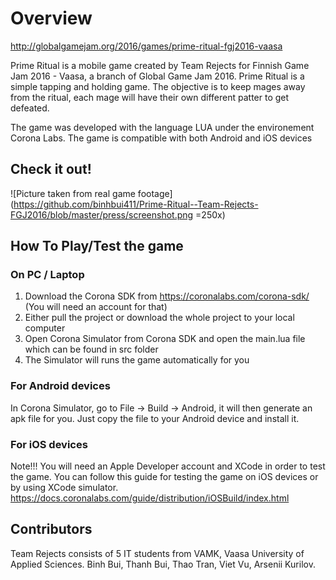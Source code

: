 Overview
============
http://globalgamejam.org/2016/games/prime-ritual-fgj2016-vaasa

Prime Ritual is a mobile game created by Team Rejects for Finnish Game Jam 2016 - Vaasa, a branch of Global Game Jam 2016. Prime Ritual is a simple tapping and holding game. The objective is to keep mages away from the ritual, each mage will have their own different patter to get defeated.

The game was developed with the language LUA under the environement Corona Labs. 
The game is compatible with both Android and iOS devices

## Check it out!

![Picture taken from real game footage](https://github.com/binhbui411/Prime-Ritual--Team-Rejects-FGJ2016/blob/master/press/screenshot.png =250x)

## How To Play/Test the game

### On PC / Laptop

1. Download the Corona SDK from https://coronalabs.com/corona-sdk/ (You will need an account for that)
2. Either pull the project or download the whole project to your local computer
3. Open Corona Simulator from Corona SDK and open the main.lua file which can be found in src folder
4. The Simulator will runs the game automatically for you

### For Android devices

In Corona Simulator, go to File -> Build -> Android, it will then generate an apk file for you. Just copy the file to your Android device and install it.

### For iOS devices

Note!!! You will need an Apple Developer account and XCode in order to test the game. 
You can follow this guide for testing the game on iOS devices or by using XCode simulator.
https://docs.coronalabs.com/guide/distribution/iOSBuild/index.html

## Contributors

Team Rejects consists of 5 IT students from VAMK, Vaasa University of Applied Sciences.
Binh Bui, Thanh Bui, Thao Tran, Viet Vu, Arsenii Kurilov.
